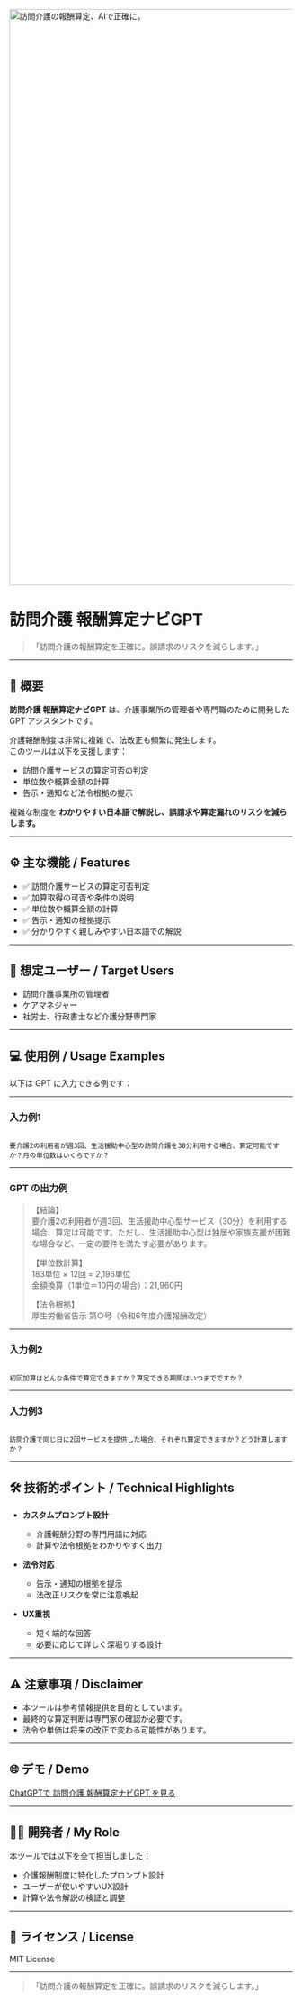 <p>
  <img width="1536" height="1024" alt="訪問介護の報酬算定、AIで正確に。" src="https://github.com/user-attachments/assets/ed3f48a2-2a9c-49fe-9394-3473fdf60d8f" />

</p>

# 訪問介護 報酬算定ナビGPT

> 「訪問介護の報酬算定を正確に。誤請求のリスクを減らします。」

---

## 📌 概要

**訪問介護 報酬算定ナビGPT** は、介護事業所の管理者や専門職のために開発した GPT アシスタントです。

介護報酬制度は非常に複雑で、法改正も頻繁に発生します。  
このツールは以下を支援します：

- 訪問介護サービスの算定可否の判定
- 単位数や概算金額の計算
- 告示・通知など法令根拠の提示

複雑な制度を **わかりやすい日本語で解説し、誤請求や算定漏れのリスクを減らします。**

---

## ⚙️ 主な機能 / Features

- ✅ 訪問介護サービスの算定可否判定
- ✅ 加算取得の可否や条件の説明
- ✅ 単位数や概算金額の計算
- ✅ 告示・通知の根拠提示
- ✅ 分かりやすく親しみやすい日本語での解説

---

## 🎯 想定ユーザー / Target Users

- 訪問介護事業所の管理者
- ケアマネジャー
- 社労士、行政書士など介護分野専門家

---

## 💻 使用例 / Usage Examples

以下は GPT に入力できる例です：

---

### 入力例1

```

要介護2の利用者が週3回、生活援助中心型の訪問介護を30分利用する場合、算定可能ですか？月の単位数はいくらですか？

```

---

### GPT の出力例

> 【結論】  
> 要介護2の利用者が週3回、生活援助中心型サービス（30分）を利用する場合、算定は可能です。ただし、生活援助中心型は独居や家族支援が困難な場合など、一定の要件を満たす必要があります。  
>
> 【単位数計算】  
> 183単位 × 12回 = 2,196単位  
> 金額換算（1単位＝10円の場合）：21,960円  
>
> 【法令根拠】  
> 厚生労働省告示 第○号（令和6年度介護報酬改定）

---

### 入力例2

```

初回加算はどんな条件で算定できますか？算定できる期間はいつまでですか？

```

---

### 入力例3

```

訪問介護で同じ日に2回サービスを提供した場合、それぞれ算定できますか？どう計算しますか？

```

---

## 🛠 技術的ポイント / Technical Highlights

- **カスタムプロンプト設計**
  - 介護報酬分野の専門用語に対応
  - 計算や法令根拠をわかりやすく出力

- **法令対応**
  - 告示・通知の根拠を提示
  - 法改正リスクを常に注意喚起

- **UX重視**
  - 短く端的な回答
  - 必要に応じて詳しく深堀りする設計

---

## ⚠️ 注意事項 / Disclaimer

- 本ツールは参考情報提供を目的としています。
- 最終的な算定判断は専門家の確認が必要です。
- 法令や単価は将来の改正で変わる可能性があります。

---

## 🌐 デモ / Demo

[ChatGPTで 訪問介護 報酬算定ナビGPT を見る](https://chatgpt.com/g/g-6871b2d7e26c81919d81b3d70bdce95d-wen-jie-hu-bao-chou-suan-ding-nahigpt)

---

## 👨‍💻 開発者 / My Role

本ツールでは以下を全て担当しました：

- 介護報酬制度に特化したプロンプト設計
- ユーザーが使いやすいUX設計
- 計算や法令解説の検証と調整

---

## 📄 ライセンス / License

MIT License

---

> 「訪問介護の報酬算定を正確に。誤請求のリスクを減らします。」
